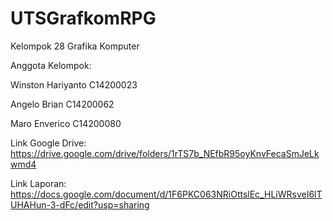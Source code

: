 # UTSGrafkomRPG
Kelompok 28 Grafika Komputer

Anggota Kelompok:

Winston Hariyanto C14200023

Angelo Brian C14200062

Maro Enverico C14200080

Link Google Drive:
https://drive.google.com/drive/folders/1rTS7b_NEfbR95oyKnvFecaSmJeLkwmd4

Link Laporan: 
https://docs.google.com/document/d/1F6PKC063NRiOttslEc_HLiWRsveI6lTUHAHun-3-dFc/edit?usp=sharing

